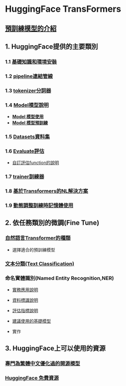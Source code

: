 # HuggingFace TransFormers
## [預訓練模型的介紹](./預訓練模型的一些基礎知識)
## 1. HuggingFace提供的主要類別
### 1.1 [基礎知識和環境安裝](./環境安裝)
### 1.2 [pipeline連結管線](./pipeline/)
### 1.3 [tokenizer分詞器](./tokenizer/)
### 1.4 [Model模型說明](./model/)
- [**Model 模型使用**](./model/example.md)
- [**Model 模型預訓練**](./model/pretrain.md)
### 1.5 [Datasets資料集](./datasets/)
### 1.6 [Evaluate評估](./evaluate/)
- [自訂評估function的說明](./evaluate/自訂評估function的說明.md)
### 1.7 [trainer訓練器](./trainer/)
### 1.8 [基於Transformers的NL解決方案](./基於Transformers的NL解決方案)
### 1.9 [動態調整訓練時記憶體使用](./動態調整訓練時記憶體使用)

## 2. 依任務類別的微調(Fine Tune)
### [自然語言Transformer的種類](./實戰運用/選擇適合的預訓練模型)
- 選擇適合的預訓練模型

### [文本分類(Text Classification)](./實戰運用/text_classification)

### 命名實體識別(Named Entity Recognition,NER)
- [實務應用說明](./實戰運用/NER/實務運用說明.md)
- [資料標識說明](./實戰運用/NER/資料標示說明.md)
- [評估指標說明](./實戰運用/NER/評估指標說明.md)
- [建議使用的基礎模型](./實戰說明/NER/建議使用的基礎模型.md)

- 實作

## 3. HuggingFace上可以使用的資源
### [專門為繁體中文優化過的開源模型](./source_for_tw)
### [HuggingFace 免費資源](./source_hugging_face)










